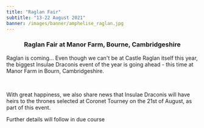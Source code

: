 ```yaml
---
title: "Raglan Fair"
subtitle: "13-22 August 2021"
banner: /images/banner/amphelise_raglan.jpg
---
```

<h3 style="text-align:center;">
Raglan Fair at Manor Farm, Bourne, Cambridgeshire</h3> 

<p>Raglan is coming... 
Even though we can't be at Castle Raglan itself this year, the biggest Insulae Draconis event of the year is going ahead - this time at Manor Farm in Bourn, Cambridgeshire.</p><br>
<p>With great happiness, we also share news that Insulae Draconis will have heirs to the thrones selected at Coronet Tourney on the 21st of August, as part of this event.</p>

<p>Further details will follow in due course</p>
